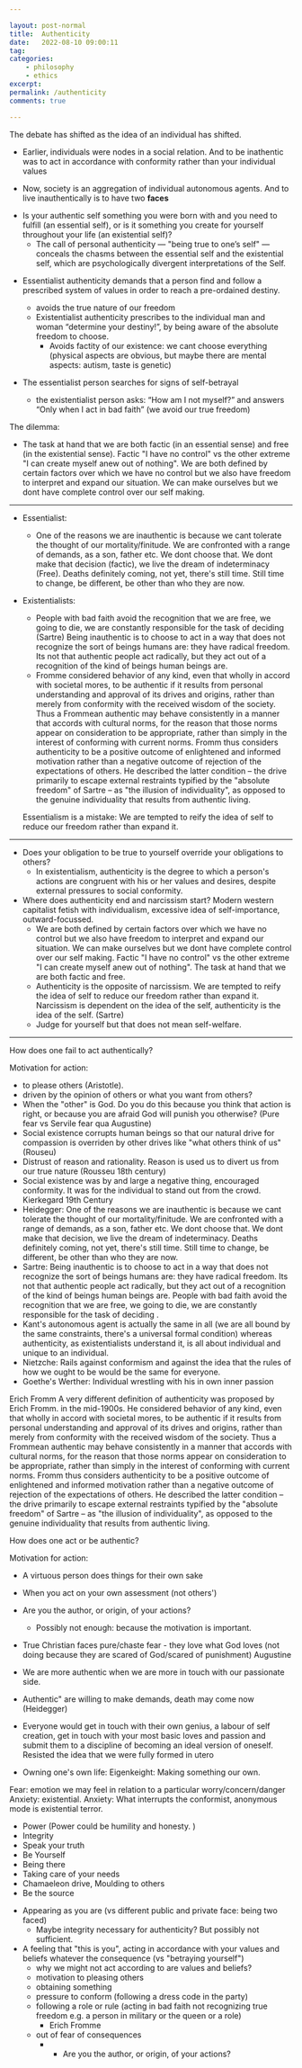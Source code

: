 ```yaml
---

layout: post-normal
title:  Authenticity
date:   2022-08-10 09:00:11
tag: 
categories: 
    - philosophy
    - ethics
excerpt: 
permalink: /authenticity
comments: true

---
```


The debate has shifted as the idea of an individual has shifted. 
- Earlier, individuals were nodes in a social relation. And to be inathentic was to act in accordance with conformity rather than your individual values

- Now, society is an aggregation of individual autonomous agents. And to live inauthentically is to have two **faces**


* Is your authentic self something you were born with and you need to fulfill (an essential self), or is it something you create for yourself throughout your life (an existential self)?
    - The call of personal authenticity — "being true to one’s self" — conceals the chasms between the essential self and the existential self, which are psychologically divergent interpretations of the Self. 

- Essentialist authenticity demands that a person find and follow a prescribed system of values in order to reach a pre-ordained destiny.
    + avoids the true nature of our freedom
    + Existentialist authenticity prescribes to the individual man and woman “determine your destiny!”, by being aware of the absolute freedom to choose.
        * Avoids factity of our existence: we cant choose everything (physical aspects are obvious, but maybe there are mental aspects: autism, taste is genetic) 
    
- The essentialist person searches for signs of self-betrayal
    + the existentialist person asks: “How am I not myself?” and answers “Only when I act in bad faith” (we avoid our true freedom)

The dilemma:       
- The task at hand that we are both factic (in an essential sense) and free (in the existential sense). Factic "I have no control" vs the other extreme "I can create myself anew out of nothing". 
    We are both defined by certain factors over which we have no control but we also have freedom to interpret and expand our situation. We can make ourselves but we dont have complete control over our self making. 

-----

- Essentialist:
    + One of the reasons we are inauthentic is because we cant tolerate the thought of our mortality/finitude. We are confronted with a range of demands, as a son, father etc. We dont choose that.  We dont make that decision (factic), we live the dream of indeterminacy (Free).   Deaths definitely coming, not yet, there's still time. Still time to change, be different, be other than who they are now.


- Existentialists: 
    + People with bad faith avoid the recognition that we are free, we going to die, we are constantly responsible for the task of deciding  (Sartre) Being inauthentic is to choose to act in a way that does not recognize the sort of beings humans are: they have radical freedom.  Its not that authentic people act radically, but they act out of a recognition of the kind of beings human beings are. 
    + Fromme considered behavior of any kind, even that wholly in accord with societal mores, to be authentic if it results from personal understanding and approval of its drives and origins, rather than merely from conformity with the received wisdom of the society. Thus a Frommean authentic may behave consistently in a manner that accords with cultural norms, for the reason that those norms appear on consideration to be appropriate, rather than simply in the interest of conforming with current norms. Fromm thus considers authenticity to be a positive outcome of enlightened and informed motivation rather than a negative outcome of rejection of the expectations of others. He described the latter condition – the drive primarily to escape external restraints typified by the "absolute freedom" of Sartre – as "the illusion of individuality", as opposed to the genuine individuality that results from authentic living.
  
   Essentialism is a mistake: We are tempted to reify the idea of self to reduce our freedom rather than expand it.

------


* Does your obligation to be true to yourself override your obligations to others?
    - In existentialism, authenticity is the degree to which a person's actions are congruent with his or her values and desires, despite external pressures to social conformity.
* Where does authenticity end and narcissism start? Modern western capitalist fetish with individualism, excessive idea of self-importance, outward-focussed. 
    - We are both defined by certain factors over which we have no control but we also have freedom to interpret and expand our situation. We can make ourselves but we dont have complete control over our self making. Factic "I have no control" vs the other extreme "I can create myself anew out of nothing". The task at hand that we are both factic and free.
    - Authenticity is the opposite of narcissism. We are tempted to reify the idea of self to reduce our freedom rather than expand it. Narcissism is dependent on the idea of the self, authenticity is the idea of the self.  (Sartre)
    - Judge for yourself but that does not mean self-welfare. 



-----


How does one fail to act authentically?

Motivation for action:
- to please others (Aristotle).
- driven by the opinion of others or what you want from others?
- When the "other" is God. Do you do this because you think that action is right, or because you are afraid God will punish you otherwise? (Pure fear vs Servile fear qua Augustine)
- Social existence corrupts human beings so that our natural drive for compassion is overriden by other drives like "what others think of us" (Rouseu)
- Distrust of reason and rationality. Reason is used us to divert us from our true nature (Rousseu 18th century)
- Social existence was by and large a negative thing, encouraged conformity. It was for the individual to stand out from the crowd. Kierkegard 19th Century
- Heidegger: One of the reasons we are inauthentic is because we cant tolerate the thought of our mortality/finitude. We are confronted with a range of demands, as a son, father etc. We dont choose that. 
We dont make that decision, we live the dream of indeterminacy.   Deaths definitely coming, not yet, there's still time. Still time to change, be different, be other than who they are now.
- Sartre: Being inauthentic is to choose to act in a way that does not recognize the sort of beings humans are: they have radical freedom.  Its not that authentic people act radically, but they act out of a recognition of the kind of beings human beings are. People with bad faith avoid the recognition that we are free, we going to die, we are constantly responsible for the task of deciding .
- Kant's autonomous agent is actually the same in all (we are all bound by the same constraints, there's a universal formal condition) whereas authenticity, as existentialists understand it, is all about individual and unique to an individual. 
- Nietzche: Rails against conformism and against the idea that the rules of how we ought to be would be the same for everyone. 
- Goethe's Werther: Individual wrestling with his in own inner passion

Erich Fromm
A very different definition of authenticity was proposed by Erich Fromm. in the mid-1900s. He considered behavior of any kind, even that wholly in accord with societal mores, to be authentic if it results from personal understanding and approval of its drives and origins, rather than merely from conformity with the received wisdom of the society. Thus a Frommean authentic may behave consistently in a manner that accords with cultural norms, for the reason that those norms appear on consideration to be appropriate, rather than simply in the interest of conforming with current norms. Fromm thus considers authenticity to be a positive outcome of enlightened and informed motivation rather than a negative outcome of rejection of the expectations of others. He described the latter condition – the drive primarily to escape external restraints typified by the "absolute freedom" of Sartre – as "the illusion of individuality", as opposed to the genuine individuality that results from authentic living.



How does one act or be authentic? 

Motivation for action:
- A virtuous person does things for their own sake
- When you act on your own assessment (not others')
- Are you the author, or origin, of your actions?  
    + Possibly not enough: because the motivation is important. 
- True Christian faces pure/chaste fear - they love what God loves (not doing because they are scared of God/scared of punishment) Augustine
-  We are more authentic when we are more in touch with our passionate side. 
- Authentic" are willing to make demands, death may come now (Heidegger)
- Everyone would get in touch with their own genius, a labour of self creation, get in touch with your most basic loves and passion and submit them to a discipline of becoming an ideal version of oneself.  Resisted the idea that we were fully formed in utero

- Owning one's own life: Eigenkeight: Making something our own. 






Fear: emotion we may feel in relation to a particular worry/concern/danger
Anxiety: existential. Anxiety: What interrupts the conformist, anonymous mode is existential terror. 

* Power (Power could be humility and honesty. )
* Integrity
* Speak your truth
* Be Yourself
* Being there
* Taking care of your needs
* Chamaeleon drive, Moulding to others
* Be the source   





- Appearing as you are (vs different public and private face: being two faced)
    + Maybe integrity necessary for authenticity? But possibly not sufficient.
- A feeling that "this is you", acting in accordance with your values and beliefs whatever the consequence (vs "betraying yourself")
    + why we might not act according to are values and beliefs? 
    + motivation to pleasing others
    + obtaining something 
    + pressure to conform (following a dress code in the party)
    + following a role or rule (acting in bad faith not recognizing true freedom e.g. a person in military or the queen or a role)
        * Erich Fromme
    + out of fear of consequences
        * - Are you the author, or origin, of your actions? 





